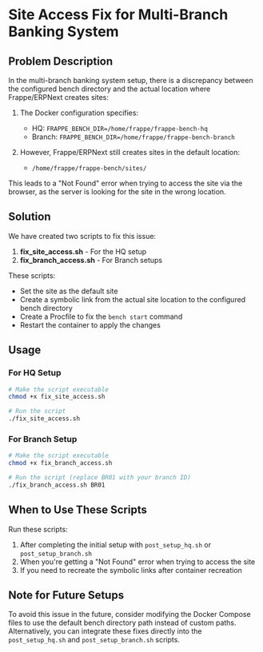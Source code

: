 # Site Access Fix for Multi-Branch Banking System

## Problem Description

In the multi-branch banking system setup, there is a discrepancy between the configured bench directory and the actual location where Frappe/ERPNext creates sites:

1. The Docker configuration specifies:
   - HQ: `FRAPPE_BENCH_DIR=/home/frappe/frappe-bench-hq`
   - Branch: `FRAPPE_BENCH_DIR=/home/frappe/frappe-bench-branch`

2. However, Frappe/ERPNext still creates sites in the default location:
   - `/home/frappe/frappe-bench/sites/`

This leads to a "Not Found" error when trying to access the site via the browser, as the server is looking for the site in the wrong location.

## Solution

We have created two scripts to fix this issue:

1. **fix_site_access.sh** - For the HQ setup
2. **fix_branch_access.sh** - For Branch setups

These scripts:
- Set the site as the default site
- Create a symbolic link from the actual site location to the configured bench directory
- Create a Procfile to fix the `bench start` command
- Restart the container to apply the changes

## Usage

### For HQ Setup

```bash
# Make the script executable
chmod +x fix_site_access.sh

# Run the script
./fix_site_access.sh
```

### For Branch Setup

```bash
# Make the script executable
chmod +x fix_branch_access.sh

# Run the script (replace BR01 with your branch ID)
./fix_branch_access.sh BR01
```

## When to Use These Scripts

Run these scripts:
1. After completing the initial setup with `post_setup_hq.sh` or `post_setup_branch.sh`
2. When you're getting a "Not Found" error when trying to access the site
3. If you need to recreate the symbolic links after container recreation

## Note for Future Setups

To avoid this issue in the future, consider modifying the Docker Compose files to use the default bench directory path instead of custom paths. Alternatively, you can integrate these fixes directly into the `post_setup_hq.sh` and `post_setup_branch.sh` scripts. 